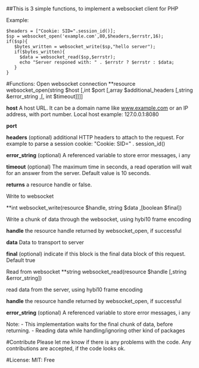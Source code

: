 ##This is 3 simple functions, to implement a websocket client for PHP

Example:
```<?php
$headers = ["Cookie: SID=".session_id()];
$sp = websocket_open('example.com',80,$headers,$errstr,16);
if($sp){
   $bytes_written = websocket_write($sp,"hello server");
   if($bytes_written){
     $data = websocket_read($sp,$errstr);
     echo "Server responed with: " . $errstr ? $errstr : $data;
   }
}
```

#Functions:
Open websocket connection
**resource websocket_open(string $host [,int $port [,array $additional_headers [,string &error_string ,[, int $timeout]]]]
  
**host**
   A host URL. It can be a domain name like www.example.com or an IP address,  with port number. Local host example: 127.0.0.1:8080
    
**port**  
    
**headers** (optional)
    additional HTTP headers to attach to the request.   For example to parse a session cookie: "Cookie: SID=" . session_id()  
    
**error_string** (optional)
    A referenced variable to store error messages, i any
    
**timeout** (optional)
    The maximum time in seconds, a read operation will wait for an answer from 
    the server. Default value is 10 seconds.

**returns** a resource handle or false.


Write to websocket
  
**int websocket_write(resource $handle, string $data ,[boolean $final])
  
Write a chunk of data through the websocket, using hybi10 frame encoding
  
**handle**
    the resource handle returned by websocket_open, if successful
    
**data**
    Data to transport to server
    
**final** (optional)
    indicate if this block is the final data block of this request. Default true  


Read from websocket
**string websocket_read(resource $handle [,string &error_string])
  
read data from the server, using hybi10 frame encoding
  
**handle**
    the resource handle returned by websocket_open, if successful

**error_string** (optional)
    A referenced variable to store error messages, i any

Note:
    - This implementation waits for the final chunk of data, before returning.
    - Reading data while handling/ignoring other kind of packages
    

#Contribute
Please let me know if there is any problems with the code.
Any contributions are accepted, if the code looks ok.


#License: MIT: Free


